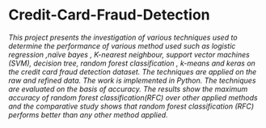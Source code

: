 # Credit-Card-Fraud-Detection
*This project presents the investigation of various techniques used to determine the performance of various method used such as logistic regression ,naïve bayes , K-nearest neighbour, support vector machines (SVM), decision tree, random forest classification , k-means and keras on the credit card fraud detection dataset. The techniques are applied on the raw and refined data. The work is implemented in Python. The techniques are evaluated on the basis of accuracy. The results show the maximum accuracy of random forest classification(RFC) over other applied methods and the comparative study shows that random forest classification (RFC) performs better than any other method applied.*
